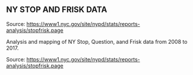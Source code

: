 ## NY STOP AND FRISK DATA


Source: https://www1.nyc.gov/site/nypd/stats/reports-analysis/stopfrisk.page

Analysis and mapping of NY Stop, Question, aand Frisk data from 2008 to 2017.

Source: https://www1.nyc.gov/site/nypd/stats/reports-analysis/stopfrisk.page 

